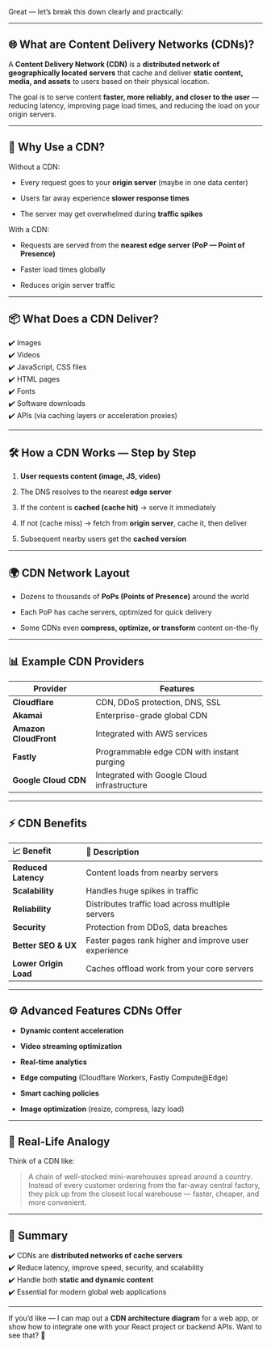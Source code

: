 Great — let’s break this down clearly and practically:

---

## 🌐 What are Content Delivery Networks (CDNs)?

A **Content Delivery Network (CDN)** is a **distributed network of geographically located servers** that cache and deliver **static content, media, and assets** to users based on their physical location.

The goal is to serve content **faster, more reliably, and closer to the user** — reducing latency, improving page load times, and reducing the load on your origin servers.

---

## 🚀 Why Use a CDN?

Without a CDN:

- Every request goes to your **origin server** (maybe in one data center)
    
- Users far away experience **slower response times**
    
- The server may get overwhelmed during **traffic spikes**
    

With a CDN:

- Requests are served from the **nearest edge server (PoP — Point of Presence)**
    
- Faster load times globally
    
- Reduces origin server traffic
    

---

## 📦 What Does a CDN Deliver?

✔️ Images  
✔️ Videos  
✔️ JavaScript, CSS files  
✔️ HTML pages  
✔️ Fonts  
✔️ Software downloads  
✔️ APIs (via caching layers or acceleration proxies)

---

## 🛠️ How a CDN Works — Step by Step

1. **User requests content (image, JS, video)**
    
2. The DNS resolves to the nearest **edge server**
    
3. If the content is **cached (cache hit)** → serve it immediately
    
4. If not (cache miss) → fetch from **origin server**, cache it, then deliver
    
5. Subsequent nearby users get the **cached version**
    

---

## 🌍 CDN Network Layout

- Dozens to thousands of **PoPs (Points of Presence)** around the world
    
- Each PoP has cache servers, optimized for quick delivery
    
- Some CDNs even **compress, optimize, or transform** content on-the-fly
    

---

## 📊 Example CDN Providers

|Provider|Features|
|---|---|
|**Cloudflare**|CDN, DDoS protection, DNS, SSL|
|**Akamai**|Enterprise-grade global CDN|
|**Amazon CloudFront**|Integrated with AWS services|
|**Fastly**|Programmable edge CDN with instant purging|
|**Google Cloud CDN**|Integrated with Google Cloud infrastructure|

---

## ⚡ CDN Benefits

|📈 Benefit|📖 Description|
|:--|:--|
|**Reduced Latency**|Content loads from nearby servers|
|**Scalability**|Handles huge spikes in traffic|
|**Reliability**|Distributes traffic load across multiple servers|
|**Security**|Protection from DDoS, data breaches|
|**Better SEO & UX**|Faster pages rank higher and improve user experience|
|**Lower Origin Load**|Caches offload work from your core servers|

---

## ⚙️ Advanced Features CDNs Offer

- **Dynamic content acceleration**
    
- **Video streaming optimization**
    
- **Real-time analytics**
    
- **Edge computing** (Cloudflare Workers, Fastly Compute@Edge)
    
- **Smart caching policies**
    
- **Image optimization** (resize, compress, lazy load)
    

---

## 🎨 Real-Life Analogy

Think of a CDN like:

> A chain of well-stocked mini-warehouses spread around a country.  
> Instead of every customer ordering from the far-away central factory, they pick up from the closest local warehouse — faster, cheaper, and more convenient.

---

## 📌 Summary

✔️ CDNs are **distributed networks of cache servers**  
✔️ Reduce latency, improve speed, security, and scalability  
✔️ Handle both **static and dynamic content**  
✔️ Essential for modern global web applications

---

If you’d like — I can map out a **CDN architecture diagram** for a web app, or show how to integrate one with your React project or backend APIs. Want to see that? 🚀